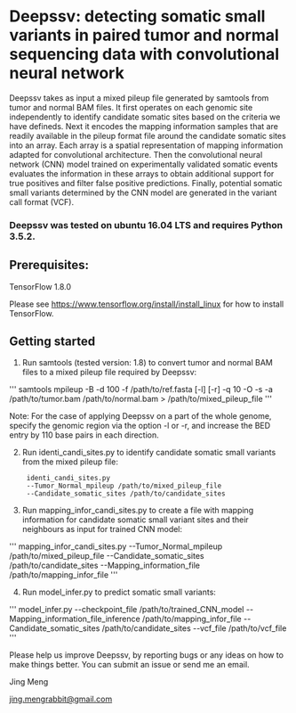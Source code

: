 # Deepssv: detecting somatic small variants in paired tumor and normal sequencing data with convolutional neural network

Deepssv takes as input a mixed pileup file generated by samtools from tumor and normal BAM files. It first operates on each genomic site independently to identify candidate somatic sites based on the criteria we have defineds. Next it encodes the mapping information samples that are readily available in the pileup format file around the candidate somatic sites into an array. Each array is a spatial representation of mapping information adapted for convolutional architecture. Then the convolutional neural network (CNN) model trained on experimentally validated somatic events evaluates the information in these arrays to obtain additional support for true positives and filter false positive predictions. Finally, potential somatic small variants determined by the CNN model are generated in the variant call format (VCF). 


### Deepssv was tested on ubuntu 16.04 LTS and requires Python 3.5.2.

## Prerequisites:

TensorFlow 1.8.0

Please see https://www.tensorflow.org/install/install_linux for how to install TensorFlow.


## Getting started

1. Run samtools (tested version: 1.8) to convert tumor and normal BAM files to a mixed pileup file required by Deepssv:

'''
samtools mpileup -B -d 100 -f /path/to/ref.fasta [-l] [-r] -q 10 -O -s -a /path/to/tumor.bam /path/to/normal.bam > /path/to/mixed_pileup_file
'''

Note: For the case of applying Deepssv on a part of the whole genome, specify the genomic region via the option -l or -r, and increase the BED entry by 110 base pairs in each direction.

2. Run identi_candi_sites.py to identify candidate somatic small variants from the mixed pileup file:

        identi_candi_sites.py
        --Tumor_Normal_mpileup /path/to/mixed_pileup_file
        --Candidate_somatic_sites /path/to/candidate_sites

3. Run mapping_infor_candi_sites.py to create a file with mapping information for candidate somatic small variant sites and their neighbours as input for trained CNN model:

''' 
mapping_infor_candi_sites.py
--Tumor_Normal_mpileup /path/to/mixed_pileup_file
--Candidate_somatic_sites /path/to/candidate_sites
--Mapping_information_file /path/to/mapping_infor_file
'''

4. Run model_infer.py to predict somatic small variants:

'''
model_infer.py
--checkpoint_file /path/to/trained_CNN_model
--Mapping_information_file_inference /path/to/mapping_infor_file
--Candidate_somatic_sites /path/to/candidate_sites
--vcf_file /path/to/vcf_file
'''   
   
Please help us improve Deepssv, by reporting bugs or any ideas on how to make things better. You can submit an issue or send me an email.

Jing Meng        

jing.mengrabbit@gmail.com
